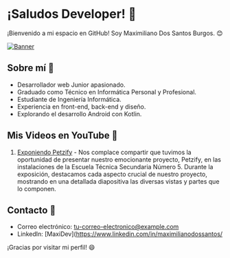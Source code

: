# ¡Saludos Developer! 👋

¡Bienvenido a mi espacio en GitHub! Soy Maximiliano Dos Santos Burgos. 😊

[![Banner](enlace-a-tu-banner)](enlace-a-tu-perfil)

## Sobre mí 🚀

- Desarrollador web Junior apasionado.
- Graduado como Técnico en Informática Personal y Profesional.
- Estudiante de Ingeniería Informática.
- Experiencia en front-end, back-end y diseño.
- Explorando el desarrollo Android con Kotlin.

## Mis Videos en YouTube 🎥

1. [Exponiendo Petzify](https://youtu.be/sd4FjQaW0-4?si=TUO17ob9NP3Eb_m9) - Nos complace compartir que tuvimos la oportunidad de presentar nuestro emocionante proyecto, Petzify, en las instalaciones de la Escuela Técnica Secundaria Número 5. Durante la exposición, destacamos cada aspecto crucial de nuestro proyecto, mostrando en una detallada diapositiva las diversas vistas y partes que lo componen.

## Contacto 📧

- Correo electrónico: [tu-correo-electronico@example.com](mailto:tu-correo-electronico@example.com)
- LinkedIn: [MaxiDev](https://www.linkedin.com/in/maximilianodossantos/

¡Gracias por visitar mi perfil! 😄
